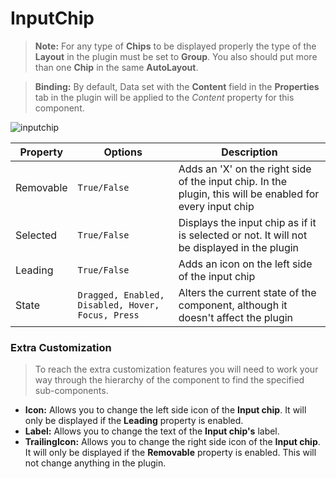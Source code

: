# InputChip

> **Note:** For any type of **Chips** to be displayed properly the type of the **Layout** in the plugin must be set to **Group**. You also should put more than one **Chip** in the same **AutoLayout**.

> **Binding:** By default, Data set with the **Content** field in the **Properties** tab in the plugin will be applied to the *Content* property for this component.

![inputchip](./images/inputchip.png)

| Property  | Options                                           | Description                                                  |
| --------- | ------------------------------------------------- | ------------------------------------------------------------ |
| Removable | `True/False`                                      | Adds an 'X' on the right side of the input chip. In the plugin, this will be enabled for every input chip |
| Selected  | `True/False`                                      | Displays the input chip as if it is selected or not.  It will not be displayed in the plugin |
| Leading   | `True/False`                                      | Adds an icon on the left side of the input chip              |
| State     | `Dragged, Enabled, Disabled, Hover, Focus, Press` | Alters the current state of the component, although it doesn't affect the plugin |

### Extra Customization

> To reach the extra customization features you will need to work your way through the hierarchy of the component to find the specified sub-components.  

- **Icon:** Allows you to change the left side icon of the **Input chip**. It will only be displayed if the **Leading** property is enabled.
- **Label:** Allows you to change the text of the **Input chip's** label.
- **TrailingIcon:** Allows you to change the right side icon of the **Input chip**. It will only be displayed if the **Removable** property is enabled. This will not change anything in the plugin.